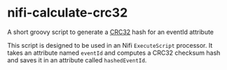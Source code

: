 # nifi-calculate-crc32
A short groovy script to generate a [CRC32](https://docs.oracle.com/javase/8/docs/api/java/util/zip/CRC32.html) hash for an eventId attribute

This script is designed to be used in an Nifi `ExecuteScript` processor.  It takes an attribute named `eventId` and computes a CRC32 checksum hash and saves it in an attribute called `hashedEventId`.
